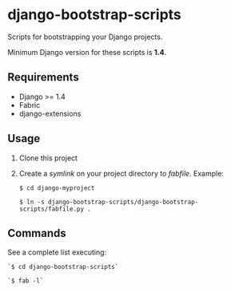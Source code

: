 django-bootstrap-scripts
========================

Scripts for bootstrapping your Django projects.

Minimum Django version for these scripts is **1.4**.

Requirements
------------

* Django >= 1.4
* Fabric
* django-extensions

Usage
-----

1. Clone this project
2. Create a *symlink* on your project directory to *fabfile*. Example:

    `$ cd django-myproject`

    `$ ln -s django-bootstrap-scripts/django-bootstrap-scripts/fabfile.py .`


Commands
---------

See a complete list executing:

    `$ cd django-bootstrap-scripts`

    `$ fab -l`

